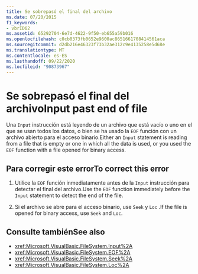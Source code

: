 ```yaml
---
title: Se sobrepasó el final del archivo
ms.date: 07/20/2015
f1_keywords:
- vbrID62
ms.assetid: 65292704-6e7d-4622-9f50-eb655a59b016
ms.openlocfilehash: c0cb0373fb0652e9600ac8651661708414561aca
ms.sourcegitcommit: d2db216e46323f73b32ae312c9e4135258e5d68e
ms.translationtype: MT
ms.contentlocale: es-ES
ms.lasthandoff: 09/22/2020
ms.locfileid: "90873967"
---
```

# <a name="input-past-end-of-file"></a><span data-ttu-id="53316-102">Se sobrepasó el final del archivo</span><span class="sxs-lookup"><span data-stu-id="53316-102">Input past end of file</span></span>

<span data-ttu-id="53316-103">Una `Input` instrucción está leyendo de un archivo que está vacío o uno en el que se usan todos los datos, o bien se ha usado la `EOF` función con un archivo abierto para el acceso binario.</span><span class="sxs-lookup"><span data-stu-id="53316-103">Either an `Input` statement is reading from a file that is empty or one in which all the data is used, or you used the `EOF` function with a file opened for binary access.</span></span>  
  
## <a name="to-correct-this-error"></a><span data-ttu-id="53316-104">Para corregir este error</span><span class="sxs-lookup"><span data-stu-id="53316-104">To correct this error</span></span>  
  
1. <span data-ttu-id="53316-105">Utilice la `EOF` función inmediatamente antes de la `Input` instrucción para detectar el final del archivo.</span><span class="sxs-lookup"><span data-stu-id="53316-105">Use the `EOF` function immediately before the `Input` statement to detect the end of the file.</span></span>  
  
2. <span data-ttu-id="53316-106">Si el archivo se abre para el acceso binario, use `Seek` y `Loc` .</span><span class="sxs-lookup"><span data-stu-id="53316-106">If the file is opened for binary access, use `Seek` and `Loc`.</span></span>  
  
## <a name="see-also"></a><span data-ttu-id="53316-107">Consulte también</span><span class="sxs-lookup"><span data-stu-id="53316-107">See also</span></span>

- <xref:Microsoft.VisualBasic.FileSystem.Input%2A>
- <xref:Microsoft.VisualBasic.FileSystem.EOF%2A>
- <xref:Microsoft.VisualBasic.FileSystem.Seek%2A>
- <xref:Microsoft.VisualBasic.FileSystem.Loc%2A>
